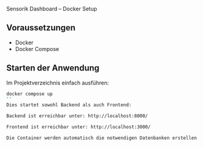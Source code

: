 Sensorik Dashboard – Docker Setup

## Voraussetzungen
- Docker
- Docker Compose

## Starten der Anwendung
Im Projektverzeichnis einfach ausführen:

```bash
docker compose up
``
Dies startet sowohl Backend als auch Frontend:

Backend ist erreichbar unter: http://localhost:8000/

Frontend ist erreichbar unter: http://localhost:3000/

Die Container werden automatisch die notwendigen Datenbanken erstellen und alles für die lokale Entwicklung vorbereiten.
